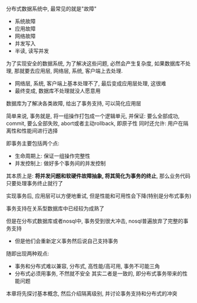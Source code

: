 分布式数据系统中, 最常见的就是"故障"
- 系统故障
- 应用故障
- 网络故障
- 并发写入
- 半读, 读写并发

为了实现安全的数据系统, 为了解决这些问题, 必然会产生复杂度, 如果数据库不处理, 那就要去应用层, 网络层, 系统, 客户端上去处理.
- 网络层, 系统, 客户端上基本处理不了, 最后变成应用层处理, 这很难
- 最终变成, 数据库不处理就没人愿意用

数据库为了解决各类故障, 给出了事务支持, 可以简化应用层

简单来说, 事务就是, 将一组操作打包成一个逻辑单元, 并保证: 要么全部成功, commit, 要么全部失败, abort或者主动rollback, 即原子性
同时还允许: 用户在隔离性和性能间进行选择

即事务主要包括两个点:
- 生命周期上: 保证一组操作完整性
- 并发控制上: 做好多个事务间的并发控制

其本质上是: **将并发问题和软硬件故障抽象, 将其简化为事务的终止**, 那么业务代码只要处理事务终止就行了

实现事务后, 应用层可以方便地重试, 但是性能和可用性会下降(特别是分布式事务)

事务支持在关系型数据库中已经较为成熟了

但是在分布式数据库或者nosql中, 事务受到很大冲击, nosql普遍放弃了完整的事务支持
- 但是他们会重新定义事务然后说自己支持事务

随即出现两种观点:
- 事务和分布式难以兼容, 分布式, 高性能/高可用, 事务不可能三角
- 分布式必须用事务, 不然就不安全
其实二者是一致的, 即分布式事务带来的性能问题


本章将先探讨基本概念, 然后介绍隔离级别, 并讨论事务支持和分布式的冲突
